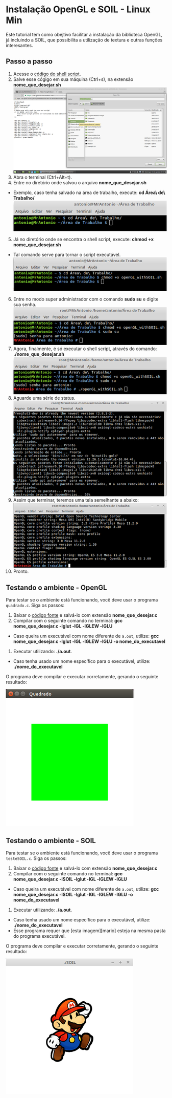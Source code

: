 # Instalação OpenGL e SOIL - Linux Min

Este tutorial tem como obejtivo facilitar a instalação da biblioteca OpenGL, já incluindo a SOIL, que possibilita a
utilização de textura e outras funções interesantes.

## Passo a passo

1. Acesse o [código do shell script](https://raw.githubusercontent.com/antonioaads/open_GL/master/openGL_withSOIL.sh).
2. Salve esse cógigo em sua máquina (Ctrl+s), na extensão **nome_que_desejar.sh**
![Imagem mostrando a gravação do arquivo](Passo1.png)
3. Abra o terminal (Ctrl+Alt+t).
4. Entre no diretório onde salvou o arquivo **nome_que_desejar.sh**
  - Exemplo, caso tenha salvado na área de trabalho, execute: **cd Área\ de\ Trabalho/** 
  ![Imagem mostrando o acesso ao diretório](Passo2.png)
5. Já no diretório onde se encontra o shell script, execute: **chmod +x nome_que_desejar.sh**
  - Tal comando serve para tornar o script executável.
  ![Imagem mostrando a execução do comando chmod](Passo3.png)
6. Entre no modo super administrador com o comando **sudo su** e digite sua senha.
  ![Imagem mostrando o acesso ao super admin](Passo4.png)
7. Agora, finalmente, é só executar o shell script, através do comando: **./nome_que_desejar.sh**
  ![Executando o script](Passo5.png)
8. Aguarde uma série de status.
  ![Imagem mostrando a execução do script](Passo6.png)
9. Assim que terminar, teremos uma tela semelhante a abaixo:
  ![Imagem mostrando o final da instalação](Passo7.png)
10. Pronto.

## Testando o ambiente - OpenGL

Para testar se o ambiente está funcionando, você deve usar o programa
`quadrado.c`. Siga os passos:

1. Baixar o [código fonte](https://raw.githubusercontent.com/antonioaads/open_GL/master/testeopenGL) e salvá-lo com extensão  **nome_que_desejar.c**
1. Compilar com o seguinte comando no terminal: **gcc nome_que_desejar.c -lglut -lGL -lGLEW -lGLU**
  - Caso queira um executável com nome diferente de `a.out`, utilize: **gcc nome_que_desejar.c -lglut -lGL -lGLEW -lGLU -o nome_do_executavel**
1. Executar utilizando: **./a.out**.
  - Caso tenha usado um nome específico para o executável, utilize: **./nome_do_executavel**

O programa deve compilar e executar corretamente, gerando o seguinte resultado:

![Imagem mostrando uma janela com o fundo branco e um quadrado verde, centralizado, ocupando aparentemente 50% do espaço](quadrado.png)

## Testando o ambiente - SOIL

Para testar se o ambiente está funcionando, você deve usar o programa
`testeSOIL.c`. Siga os passos:

1. Baixar o [código fonte](https://raw.githubusercontent.com/antonioaads/open_GL/master/testeSOIL) e salvá-lo com extensão  **nome_que_desejar.c**
1. Compilar com o seguinte comando no terminal: **gcc nome_que_desejar.c -lSOIL -lglut -lGL -lGLEW -lGLU**
  - Caso queira um executável com nome diferente de `a.out`, utilize: **gcc nome_que_desejar.c -lSOIL -lglut -lGL -lGLEW -lGLU -o nome_do_executavel**
1. Executar utilizando: **./a.out**.
  - Caso tenha usado um nome específico para o executável, utilize: **./nome_do_executavel**
  - Esse programa requer que [esta imagem][mario] esteja na mesma pasta do programa executável.

O programa deve compilar e executar corretamente, gerando o seguinte resultado:

![Imagem mostrando uma janela com o MARIO](testeMARIO.png)
